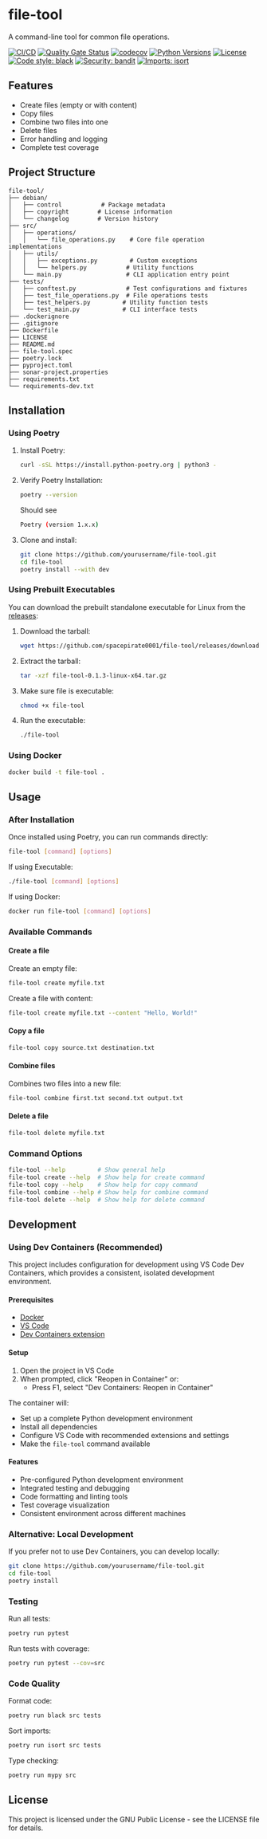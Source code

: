# file-tool
A command-line tool for common file operations.

[![CI/CD](https://github.com/spacepirate0001/file-tool/actions/workflows/ci-cd.yml/badge.svg)](https://github.com/spacepirate0001/file-tool/actions/workflows/ci-cd.yml)
[![Quality Gate Status](https://sonarcloud.io/api/project_badges/measure?project=spacepirate0001_file-tool&metric=alert_status)](https://sonarcloud.io/summary/new_code?id=spacepirate0001_file-tool)
[![codecov](https://codecov.io/github/spacepirate0001/file-tool/graph/badge.svg?token=1442N8DE8H)](https://codecov.io/github/spacepirate0001/file-tool)
[![Python Versions](https://img.shields.io/badge/python-3.10%20%7C%203.11%20%7C%203.12-blue)](https://github.com/spacepirate0001/file-tool)
[![License](https://img.shields.io/github/license/spacepirate0001/file-tool)](https://github.com/spacepirate0001/file-tool/blob/main/LICENSE)
[![Code style: black](https://img.shields.io/badge/code%20style-black-000000.svg)](https://github.com/psf/black)
[![Security: bandit](https://img.shields.io/badge/security-bandit-yellow.svg)](https://github.com/PyCQA/bandit)
[![Imports: isort](https://img.shields.io/badge/%20imports-isort-%231674b1?style=flat&labelColor=ef8336)](https://pycqa.github.io/isort/)

## Features
- Create files (empty or with content)
- Copy files
- Combine two files into one
- Delete files
- Error handling and logging
- Complete test coverage

## Project Structure
```
file-tool/
├── debian/
│   ├── control           # Package metadata
│   ├── copyright        # License information
│   └── changelog        # Version history
├── src/
│   ├── operations/
│   │   └── file_operations.py    # Core file operation implementations
│   ├── utils/
│   │   ├── exceptions.py         # Custom exceptions
│   │   └── helpers.py           # Utility functions
│   └── main.py                  # CLI application entry point
├── tests/
│   ├── conftest.py              # Test configurations and fixtures
│   ├── test_file_operations.py  # File operations tests
│   ├── test_helpers.py         # Utility function tests
│   └── test_main.py            # CLI interface tests
├── .dockerignore
├── .gitignore
├── Dockerfile
├── LICENSE
├── README.md
├── file-tool.spec
├── poetry.lock
├── pyproject.toml
├── sonar-project.properties
├── requirements.txt
└── requirements-dev.txt
```

## Installation

### Using Poetry
1. Install Poetry:
   ```bash
   curl -sSL https://install.python-poetry.org | python3 -
   ```
2. Verify Poetry Installation:
   ```bash
   poetry --version
   ```
   Should see
   ```bash
   Poetry (version 1.x.x)
   ```

2. Clone and install:
   ```bash
   git clone https://github.com/yourusername/file-tool.git
   cd file-tool
   poetry install --with dev
   ```

### Using Prebuilt Executables
You can download the prebuilt standalone executable for Linux from the [releases](https://github.com/spacepirate0001/file-tool/releases):

1. Download the tarball:
   ```bash
   wget https://github.com/spacepirate0001/file-tool/releases/download/v0.1.3/file-tool-0.1.3-linux-x64.tar.gz
   ```

2. Extract the tarball:
   ```bash
   tar -xzf file-tool-0.1.3-linux-x64.tar.gz
   ```

3. Make sure file is executable:
   ```bash
   chmod +x file-tool
   ```

4. Run the executable:
   ```bash
   ./file-tool
   ```

### Using Docker
```bash
docker build -t file-tool .
```

## Usage

### After Installation
Once installed using Poetry, you can run commands directly:
```bash
file-tool [command] [options]
```

If using Executable:
```bash
./file-tool [command] [options]
```

If using Docker:
```bash
docker run file-tool [command] [options]
```

### Available Commands

#### Create a file
Create an empty file:
```bash
file-tool create myfile.txt
```

Create a file with content:
```bash
file-tool create myfile.txt --content "Hello, World!"
```

#### Copy a file
```bash
file-tool copy source.txt destination.txt
```

#### Combine files
Combines two files into a new file:
```bash
file-tool combine first.txt second.txt output.txt
```

#### Delete a file
```bash
file-tool delete myfile.txt
```

### Command Options
```bash
file-tool --help         # Show general help
file-tool create --help  # Show help for create command
file-tool copy --help    # Show help for copy command
file-tool combine --help # Show help for combine command
file-tool delete --help  # Show help for delete command
```

## Development

### Using Dev Containers (Recommended)
This project includes configuration for development using VS Code Dev Containers, which provides a consistent, isolated development environment.

#### Prerequisites
- [Docker](https://www.docker.com/products/docker-desktop/)
- [VS Code](https://code.visualstudio.com/)
- [Dev Containers extension](https://marketplace.visualstudio.com/items?itemName=ms-vscode-remote.remote-containers)

#### Setup
1. Open the project in VS Code
2. When prompted, click "Reopen in Container" or:
   - Press F1, select "Dev Containers: Reopen in Container"

The container will:
- Set up a complete Python development environment
- Install all dependencies
- Configure VS Code with recommended extensions and settings
- Make the `file-tool` command available

#### Features
- Pre-configured Python development environment
- Integrated testing and debugging
- Code formatting and linting tools
- Test coverage visualization
- Consistent environment across different machines

### Alternative: Local Development
If you prefer not to use Dev Containers, you can develop locally:

```bash
git clone https://github.com/yourusername/file-tool.git
cd file-tool
poetry install
```

### Testing
Run all tests:
```bash
poetry run pytest
```

Run tests with coverage:
```bash
poetry run pytest --cov=src
```

### Code Quality
Format code:
```bash
poetry run black src tests
```

Sort imports:
```bash
poetry run isort src tests
```

Type checking:
```bash
poetry run mypy src
```

## License
This project is licensed under the GNU Public License - see the LICENSE file for details.
